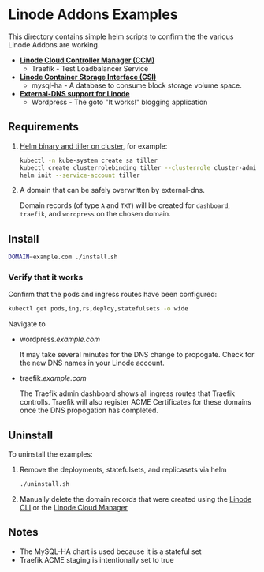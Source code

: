 # Linode Addons Examples

This directory contains simple helm scripts to confirm the the various Linode Addons are working.

* [**Linode Cloud Controller Manager (CCM)**](https://github.com/linode/linode-cloud-controller-manager)
  * Traefik - Test Loadbalancer Service
* [**Linode Container Storage Interface (CSI)**](https://github.com/linode/linode-blockstorage-csi-driver)
  * mysql-ha - A database to consume block storage volume space.
* [**External-DNS support for Linode**](https://github.com/kubernetes-incubator/external-dns)
  * Wordpress - The goto "It works!" blogging application

## Requirements

1. [Helm binary and tiller on cluster](https://docs.helm.sh/using_helm/), for example:

    ```bash
    kubectl -n kube-system create sa tiller
    kubectl create clusterrolebinding tiller --clusterrole cluster-admin --serviceaccount=kube-system:tiller
    helm init --service-account tiller
    ```

1. A domain that can be safely overwritten by external-dns.

      Domain records (of type `A` and `TXT`) will be created for `dashboard`, `traefik`, and `wordpress` on the chosen domain.

## Install

```bash
DOMAIN=example.com ./install.sh
```

### Verify that it works

Confirm that the pods and ingress routes have been configured:

```bash
kubectl get pods,ing,rs,deploy,statefulsets -o wide
```

Navigate to

* wordpress.*example.com*

  It may take several minutes for the DNS change to propogate.  Check for the new DNS names in your Linode account.

* traefik.*example.com*

  The Traefik admin dashboard shows all ingress routes that Traefik controlls.  Traefik will also register ACME Certificates for these domains once the DNS propogation has completed.
  
## Uninstall

To uninstall the examples:

1. Remove the deployments, statefulsets, and replicasets via helm

    ```bash
    ./uninstall.sh
    ```

1. Manually delete the domain records that were created using the [Linode CLI](https://github.com/linode/linode-cli) or the [Linode Cloud Manager](https://cloud.linode.com)

## Notes

* The MySQL-HA chart is used because it is a stateful set
* Traefik ACME staging is intentionally set to true
